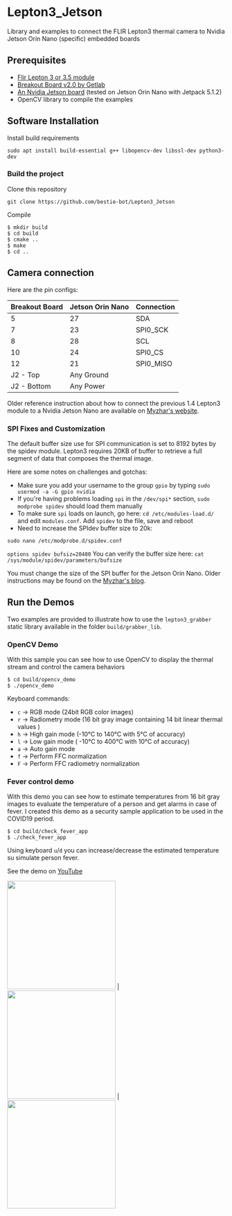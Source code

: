 # Lepton3_Jetson

Library and examples to connect the FLIR Lepton3 thermal camera to Nvidia Jetson Orin Nano (specific) embedded boards

## Prerequisites

* [Flir Lepton 3 or 3.5 module](https://www.flir.it/products/lepton/?model=500-0276-01)
* [Breakout Board v2.0 by Getlab](https://www.flir.com/products/lepton-breakout-board-v2.0?vertical=microcam&segment=oem)
* [An Nvidia Jetson board](https://www.nvidia.com/en-us/autonomous-machines/jetson-store/) (tested on Jetson Orin Nano with Jetpack 5.1.2)
* OpenCV library to compile the examples

## Software Installation

Install build requirements

```
sudo apt install build-essential g++ libopencv-dev libssl-dev python3-dev
```

### Build the project

Clone this repository

```
git clone https://github.com/bestie-bot/Lepton3_Jetson
```
   
Compile

```
$ mkdir build
$ cd build
$ cmake ..
$ make
$ cd ..
```

## Camera connection

Here are the pin configs:

| Breakout Board | Jetson Orin Nano | Connection |
|----------|----------|----------|
| 5   | 27   | SDA |
| 7    | 23   | SPI0_SCK |
| 8    | 28   | SCL |
| 10    | 24   | SPI0_CS |
| 12    | 21   | SPI0_MISO |
| J2 - Top    | Any Ground  |
| J2 - Bottom    | Any Power   |

Older reference instruction about how to connect the previous 1.4 Lepton3 module to a Nvidia Jetson Nano are available on [Myzhar's website](https://www.myzhar.com/blog/?p=4500).

### SPI Fixes and Customization

The default buffer size use for SPI communication is set to 8192 bytes by the spidev module. Lepton3 requires 20KB of buffer to retrieve a full segment of data that composes the thermal image.

Here are some notes on challenges and gotchas:
- Make sure you add your username to the group `gpio` by typing `sudo usermod -a -G gpio nvidia`
- If you're having problems loading `spi` in the `/dev/spi*` section, `sudo modprobe spidev` should load them manually
- To make sure `spi` loads on launch, go here: `cd /etc/modules-load.d/` and edit `modules.conf`. Add `spidev` to the file, save and reboot
- Need to increase the SPIdev buffer size to 20k:
```
sudo nano /etc/modprobe.d/spidev.conf
```
`options spidev bufsiz=20480`
You can verify the buffer size here:
`cat /sys/module/spidev/parameters/bufsize`

You must change the size of the SPI buffer for the Jetson Orin Nano. Older instructions may be found on the [Myzhar's blog](https://www.myzhar.com/blog/jetson-nano-with-flir-lepton3/#Change_SPI_buffer_size).

## Run the Demos

Two examples are provided to illustrate how to use the `lepton3_grabber` static library available in the folder `build/grabber_lib`.

### OpenCV Demo

With this sample you can see how to use OpenCV to display the thermal stream and control the camera behaviors

```
$ cd build/opencv_demo
$ ./opencv_demo
```

Keyboard commands:
* `c` -> RGB mode (24bit RGB color images)
* `r` -> Radiometry mode (16 bit gray image containing 14 bit linear thermal values )
* `h` -> High gain mode (-10°C to 140°C with 5°C of accuracy)
* `l` -> Low gain mode ( -10°C to 400°C with 10°C of accuracy)
* `a` -> Auto gain mode
* `f` -> Perform FFC normalization
* `F` -> Perform FFC radiometry normalization

### Fever control demo

With this demo you can see how to estimate temperatures from 16 bit gray images to evaluate the temperature of a person and get alarms in case of fever. 
I created this demo as a security sample application to be used in the COVID19 period.

```
$ cd build/check_fever_app
$ ./check_fever_app
```

Using keyboard `u`/`d` you can increase/decrease the estimated temperature su simulate person fever.

See the demo on [YouTube](https://youtu.be/SFStaq--3-U) 

<img src="images/FeverNormal.png" width="250" height="250"> | <img src="images/FeverWarning.png" width="250" height="250"> | <img src="images/FeverAlert.png" width="250" height="250">

    


